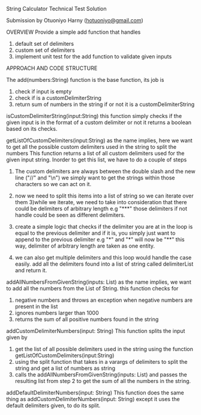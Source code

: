 String Calculator Technical Test Solution

Submission by Otuoniyo Harny (hotuoniyo@gmail.com)

OVERVIEW
Provide a simple add function that handles
 1) default set of delimiters
 2) custom set of delimiters
 3) implement unit test for the add function to validate given inputs

 APPROACH AND CODE STRUCTURE

 The add(numbers:String) function is the base function, its job is
 1) check if input is empty
 2) check if is a customDelimiterString
 3) return sum of numbers in the string if or not it is a customDelimiterString

  isCustomDelimiterString(input:String)
 this function simply checks if the given input is in the format of a custom delimiter or not
 it returns a boolean based on its checks.

 getListOfCustomDelimiters(input:String)
 as the name implies, here we want to get all the possible custom delimiters used in the string to split the numbers
 This function returns a list of all custom delimiters used for the given input string.
 Inorder to get this list, we have to do a couple of steps
 1) The custom delimiters are always between the double slash and the new line ("//" and "\n")
 we simply want to get the strings within those characters so we can act on it.

 2) now we need to split this items into a list of string so we can iterate over them
 3)while we iterate, we need to take into consideration that there could be delimiters of arbitrary length e.g "***"
 those delimiters if not handle could be seen as different delimiters.
 4) create a simple logic that checks if the delimiter you are at in the loop is equal to the previous delimiter
 and if it is, you simply just want to append to the previous delimiter e.g "\*" and "\*" will now be "**"
 this way, delimiter of arbitrary length are taken as one entity.
 5) we can also get multiple delimiters and this loop would handle the case easily.
 add all the delimiters found into a list of string called delimiterList and return it.

 addAllNumbersFromGivenString(inputs: List<String>)
 as the name implies, we want to add all the numbers from the List of String.
 this function checks for
1) negative numbers and throws an exception when negative numbers are present in the list
2) ignores numbers larger than 1000
3) returns the sum of all positive numbers found in the string

addCustomDelimiterNumbers(input: String)
This function splits the input given by
1) get the list of all possible delimiters used in the string using the function getListOfCustomDelimiters(input:String)
2) using the split function that takes in a varargs of delimiters to split the string and get a list of numbers as string
3) calls the addAllNumbersFromGivenString(inputs: List<String>) and passes the resulting list from step 2 to get the sum of all the numbers in the string.

addDefaultDelimiterNumbers(input: String)
This function does the same thing as addCustomDelimiterNumbers(input: String) except it uses the default delimiters given, to do its split.



